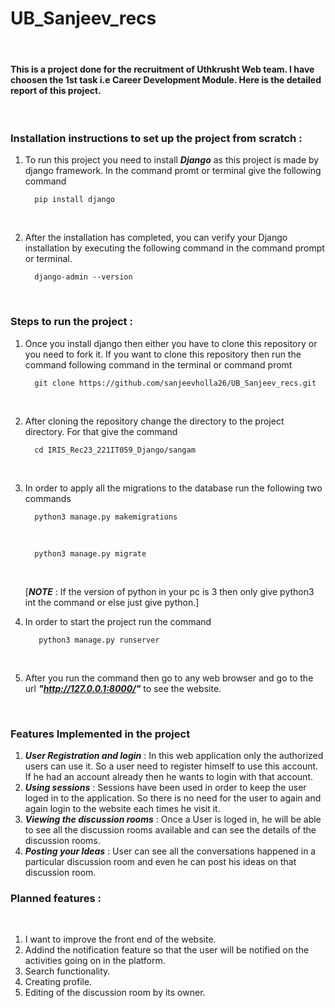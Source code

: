# UB_Sanjeev_recs
<br>

#### This is a project done for the recruitment of Uthkrusht Web team. I have choosen the 1st task i.e Career Development Module. Here is the detailed report of this project.
<br>

### Installation instructions to set up the project from scratch :

1. To run this project you need to install ***Django*** as this project is made by django framework.
   In the command promt or terminal give the following command 
   <br>
   
         pip install django
      
   <br>
2. After the installation has completed, you can verify your Django installation by executing the following command in the    command prompt or terminal.
   <br>
   
         django-admin --version
      
   <br>


### Steps to run the project :
1. Once you install django then either you have to clone this repository or you need to fork it. If you want to clone this repository then run the command following command in the terminal or command promt
   <br>

         git clone https://github.com/sanjeevholla26/UB_Sanjeev_recs.git

   <br>

2. After cloning the repository change the directory to the project directory. For that give the command 
   <br>
   
         cd IRIS_Rec23_221IT059_Django/sangam
      
   <br>
   
3. In order to apply all the migrations to the database run the following two commands
   <br>

         python3 manage.py makemigrations
   
   <br>
  
         python3 manage.py migrate
   
   <br>
   
   [***NOTE*** : If the version of python in your pc is 3 then only give python3 int the command or else just give python.]
   <br>
   
4. In order to start the project run the command 
   <br>

          python3 manage.py runserver
    
   <br>
5. After you run the command then go to any web browser and go to the url ***"http://127.0.0.1:8000/"*** to see the website. 

<br>

   ### Features Implemented in the project 
   

1. ***User Registration and login*** : In this web application only the authorized users can use it. So a user need to register himself to use this account. If he had an account already then he wants to login with that account.
2. ***Using sessions*** : Sessions have been used in order to keep the user loged in to the application. So there is no need for the user to again and again login to the website each times he visit it.
3. ***Viewing the discussion rooms*** : Once a User is loged in, he will be able to see all the discussion rooms available and can see the details of the discussion rooms.
4. ***Posting your Ideas*** : User can see all the conversations happened in a particular discussion room and even he can post his ideas on that discussion room.

### Planned features :
<br>

1. I want to improve the front end of the website.
2. Addind the notification feature so that the user will be notified on the activities going on in the platform.
3. Search functionality.
4. Creating profile.
5. Editing of the discussion room by its owner.
<br>

